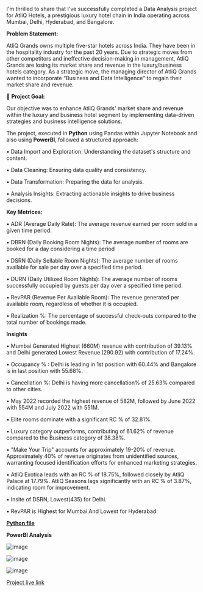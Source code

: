 I'm thrilled to share that I've successfully completed a Data Analysis project for AtliQ Hotels, a prestigious luxury hotel chain in India operating across Mumbai, Delhi, Hyderabad, and Bangalore.

**Problem Statement:**

AtliQ Grands owns multiple five-star hotels across India. They have been in the hospitality industry for the past 20 years. Due to strategic moves from other competitors and ineffective decision-making in management, AtliQ Grands are losing its market share and revenue in the luxury/business hotels category. As a strategic move, the managing director of AtliQ Grands wanted to incorporate “Business and Data Intelligence” to regain their market share and revenue.


🎯 **Project Goal:**

Our objective was to enhance AtliQ Grands' market share and revenue within the luxury and business hotel segment by implementing data-driven strategies and business intelligence solutions.



The project, executed in **Python** using Pandas within Jupyter Notebook and also using **PowerBI**, followed a structured approach:

• Data Import and Exploration: Understanding the dataset's structure and content.

• Data Cleaning: Ensuring data quality and consistency.

• Data Transformation: Preparing the data for analysis.

• Analysis Insights: Extracting actionable insights to drive business decisions.



**Key Metrices:**

•	ADR (Average Daily Rate): The average revenue earned per room sold in a given time period. 

•	DBRN (Daily Booking Room Nights): The average number of rooms are booked for a day considering a time period

•	DSRN (Daily Sellable Room Nights): The average number of rooms available for sale per day over a specified time period. 

•	DURN (Daily Utilized Room Nights): The average number of rooms successfully occupied by guests per day over a specified time period. 

•	RevPAR (Revenue Per Available Room): The revenue generated per available room, regardless of whether it is occupied. 

•	Realization %: The percentage of successful check-outs compared to the total number of bookings made. 




**Insights**

•	Mumbai Generated Highest (660M) revenue with contribution of 39.13% and Delhi generated Lowest Revenue (290.92) with contribution of 17.24%.

•	Occupancy % : Delhi is leading in 1st position with 60.44% and Bangalore is in last position with 55.68%. 

•	Cancellation %: Delhi is having more cancellation% of 25.63% compared to other cities.

•	May 2022 recorded the highest revenue of 582M, followed by June 2022 with 554M and July 2022 with 551M. 

•	Elite rooms dominate with a significant RC % of 32.81%. 

•	Luxury category outperforms, contributing of 61.62% of revenue compared to the Business category of 38.38%.

•	"Make Your Trip" accounts for approximately 19-20% of revenue. Approximately 40% of revenue originates from unidentified sources, warranting focused identification efforts for enhanced marketing strategies.

•	AtliQ Exotica leads with an RC % of 18.75%, followed closely by AtliQ Palace at 17.79%.  AtliQ Seasons lags significantly with an RC % of 3.87%, indicating room for improvement.

•	Insite of DSRN, Lowest(435) for Delhi.

•	RevPAR is Highest for Mumbai And Lowest for Hyderabad.



**[Python file](https://github.com/Janaki6/Hospitality-Project-Analysis/blob/main/Hospitality_project.pdf)**



**PowerBI Analysis**


![image](https://github.com/user-attachments/assets/e732bd45-1df6-42d5-a1ef-d094b706575b)

![image](https://github.com/user-attachments/assets/c06c6bda-8a55-48da-ad71-69aedd1319cd)

![image](https://github.com/user-attachments/assets/41518130-d89f-4211-a5f2-ca437b526479)


[Project live link](https://app.powerbi.com/groups/me/reports/ee78f9b9-8c51-41c7-87ee-11ec3e8a34cb/7c7af39a3ac82dc51d2e?experience=power-bi)


